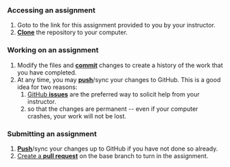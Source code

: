 ### Accessing an assignment

1. Goto to the link for this assignment provided to you by your
instructor.
1. [**Clone**](ref-clone) the repository to your computer.

### Working on an assignment

1. Modify the files and [**commit**](ref-commit) changes to create a history of
the work that you have completed.
1. At any time, you may [**push**](ref-push)/sync your changes to GitHub. This is
a good idea for two reasons:
    1. [GitHub **issues**](ref-issues) are the preferred way to solicit help from
your instructor.
    1. so that the changes are permanent -- even if your computer crashes, your
work will not be lost.

### Submitting an assignment
1. [**Push**](ref-push)/sync your changes up to GitHub if you have not done so
already.
1. [Create a **pull request**](pull-request) on the base branch to turn in the assignment.
